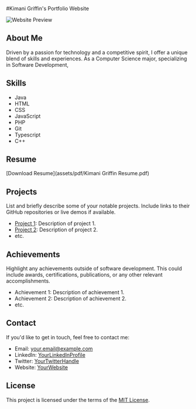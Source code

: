 #Kimani Griffin's Portfolio Website

![Website Preview]()

## About Me

Driven by a passion for technology and a competitive spirit, I offer a unique blend of skills and experiences. As a Computer Science major, specializing in Software Development,

## Skills

- Java
- HTML
- CSS
- JavaScript
- PHP
- Git
- Typescript
- C++

## Resume

[Download Resume](assets/pdf/Kimani Griffin Resume.pdf)

## Projects

List and briefly describe some of your notable projects. Include links to their GitHub repositories or live demos if available.

- [Project 1](link_to_project_1): Description of project 1.
- [Project 2](link_to_project_2): Description of project 2.
- etc.

## Achievements

Highlight any achievements outside of software development. This could include awards, certifications, publications, or any other relevant accomplishments.

- Achievement 1: Description of achievement 1.
- Achievement 2: Description of achievement 2.
- etc.

## Contact

If you'd like to get in touch, feel free to contact me:

- Email: your.email@example.com
- LinkedIn: [YourLinkedInProfile](https://www.linkedin.com/in/your-profile/)
- Twitter: [YourTwitterHandle](https://twitter.com/your-handle)
- Website: [YourWebsite](https://yourwebsite.com)

## License

This project is licensed under the terms of the [MIT License](LICENSE).

